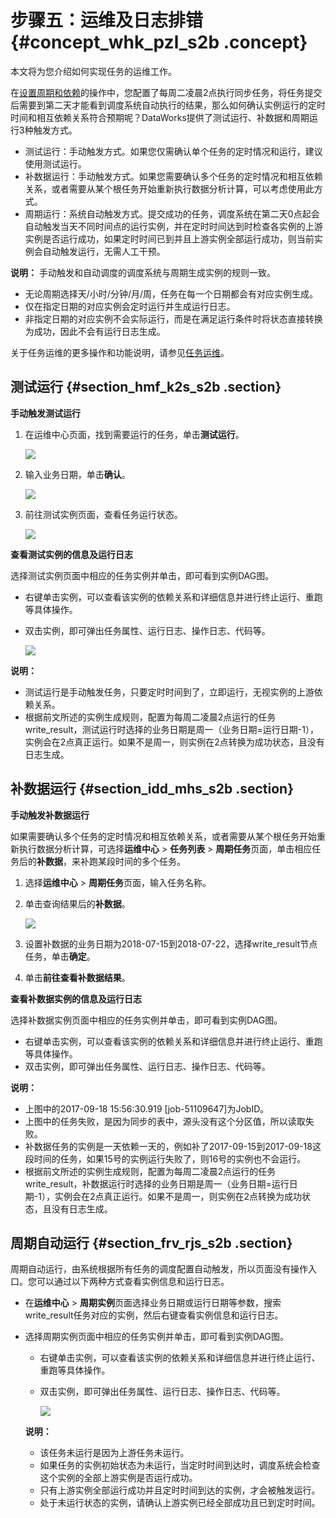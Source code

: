 # 步骤五：运维及日志排错 {#concept_whk_pzl_s2b .concept}

本文将为您介绍如何实现任务的运维工作。

在[设置周期和依赖](intl.zh-CN/快速开始/步骤四：设置周期和依赖.md#)的操作中，您配置了每周二凌晨2点执行同步任务，将任务提交后需要到第二天才能看到调度系统自动执行的结果，那么如何确认实例运行的定时时间和相互依赖关系符合预期呢？DataWorks提供了测试运行、补数据和周期运行3种触发方式。

-   测试运行：手动触发方式。如果您仅需确认单个任务的定时情况和运行，建议使用测试运行。
-   补数据运行：手动触发方式。如果您需要确认多个任务的定时情况和相互依赖关系，或者需要从某个根任务开始重新执行数据分析计算，可以考虑使用此方式。
-   周期运行：系统自动触发方式。提交成功的任务，调度系统在第二天0点起会自动触发当天不同时间点的运行实例，并在定时时间达到时检查各实例的上游实例是否运行成功，如果定时时间已到并且上游实例全部运行成功，则当前实例会自动触发运行，无需人工干预。

**说明：** 手动触发和自动调度的调度系统与周期生成实例的规则一致。

-   无论周期选择天/小时/分钟/月/周，任务在每一个日期都会有对应实例生成。
-   仅在指定日期的对应实例会定时运行并生成运行日志。
-   非指定日期的对应实例不会实际运行，而是在满足运行条件时将状态直接转换为成功，因此不会有运行日志生成。

关于任务运维的更多操作和功能说明，请参见[任务运维](../../../../intl.zh-CN/使用指南/数据开发/运维中心/任务运维/周期实例.md#)。

## 测试运行 {#section_hmf_k2s_s2b .section}

**手动触发测试运行**

1.  在运维中心页面，找到需要运行的任务，单击**测试运行**。

    ![](http://static-aliyun-doc.oss-cn-hangzhou.aliyuncs.com/assets/img/16184/15362151329007_zh-CN.png)

2.  输入业务日期，单击**确认**。

    ![](http://static-aliyun-doc.oss-cn-hangzhou.aliyuncs.com/assets/img/16184/15362151329008_zh-CN.png)

3.  前往测试实例页面，查看任务运行状态。

    ![](http://static-aliyun-doc.oss-cn-hangzhou.aliyuncs.com/assets/img/16184/15362151329009_zh-CN.png)


**查看测试实例的信息及运行日志**

选择测试实例页面中相应的任务实例并单击，即可看到实例DAG图。

-   右键单击实例，可以查看该实例的依赖关系和详细信息并进行终止运行、重跑等具体操作。
-   双击实例，即可弹出任务属性、运行日志、操作日志、代码等。

    ![](http://static-aliyun-doc.oss-cn-hangzhou.aliyuncs.com/assets/img/16184/15362151329010_zh-CN.png)


**说明：** 

-   测试运行是手动触发任务，只要定时时间到了，立即运行，无视实例的上游依赖关系。
-   根据前文所述的实例生成规则，配置为每周二凌晨2点运行的任务write\_result，测试运行时选择的业务日期是周一（业务日期=运行日期-1），实例会在2点真正运行。如果不是周一，则实例在2点转换为成功状态，且没有日志生成。

## 补数据运行 {#section_idd_mhs_s2b .section}

**手动触发补数据运行**

如果需要确认多个任务的定时情况和相互依赖关系，或者需要从某个根任务开始重新执行数据分析计算，可选择**运维中心** \> **任务列表** \> **周期任务**页面，单击相应任务后的**补数据**，来补跑某段时间的多个任务。

1.  选择**运维中心** \> **周期任务**页面，输入任务名称。
2.  单击查询结果后的**补数据**。

    ![](http://static-aliyun-doc.oss-cn-hangzhou.aliyuncs.com/assets/img/16184/15362151329016_zh-CN.png)

3.  设置补数据的业务日期为2018-07-15到2018-07-22，选择write\_result节点任务，单击**确定**。
4.  单击**前往查看补数据结果**。

**查看补数据实例的信息及运行日志**

选择补数据实例页面中相应的任务实例并单击，即可看到实例DAG图。

-   右键单击实例，可以查看该实例的依赖关系和详细信息并进行终止运行、重跑等具体操作。
-   双击实例，即可弹出任务属性、运行日志、操作日志、代码等。

**说明：** 

-   上图中的2017-09-18 15:56:30.919 \[job-51109647\]为JobID。
-   上图中的任务失败，是因为同步的表中，源头没有这个分区值，所以读取失败。
-   补数据任务的实例是一天依赖一天的，例如补了2017-09-15到2017-09-18这段时间的任务，如果15号的实例运行失败了，则16号的实例也不会运行。
-   根据前文所述的实例生成规则，配置为每周二凌晨2点运行的任务write\_result，补数据运行时选择的业务日期是周一（业务日期=运行日期-1），实例会在2点真正运行。如果不是周一，则实例在2点转换为成功状态，且没有日志生成。

## 周期自动运行 {#section_frv_rjs_s2b .section}

周期自动运行，由系统根据所有任务的调度配置自动触发，所以页面没有操作入口。您可以通过以下两种方式查看实例信息和运行日志。

-   在**运维中心** \> **周期实例**页面选择业务日期或运行日期等参数，搜索write\_result任务对应的实例，然后右键查看实例信息和运行日志。
-   选择周期实例页面中相应的任务实例并单击，即可看到实例DAG图。

    -   右键单击实例，可以查看该实例的依赖关系和详细信息并进行终止运行、重跑等具体操作。
    -   双击实例，即可弹出任务属性、运行日志、操作日志、代码等。

        ![](http://static-aliyun-doc.oss-cn-hangzhou.aliyuncs.com/assets/img/16184/15362151329021_zh-CN.png)

    **说明：** 

    -   该任务未运行是因为上游任务未运行。
    -   如果任务的实例初始状态为未运行，当定时时间到达时，调度系统会检查这个实例的全部上游实例是否运行成功。
    -   只有上游实例全部运行成功并且定时时间到达的实例，才会被触发运行。
    -   处于未运行状态的实例，请确认上游实例已经全部成功且已到定时时间。

